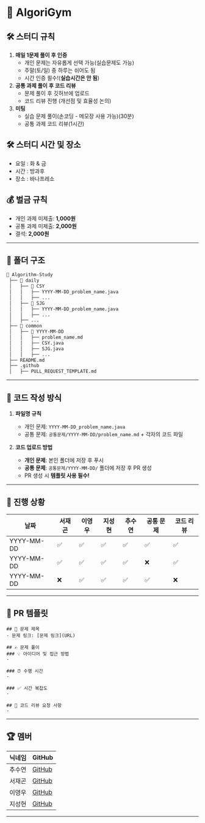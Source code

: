 # 📌 AlgoriGym

## 🛠️ 스터디 규칙
1. **매일 1문제 풀이 후 인증**
   - 개인 문제는 자유롭게 선택 가능(실습문제도 가능)
   - 주말(토/일) 중 하루는 쉬어도 됨
   - 시간 인증 필수!(**실습시간은 안 됨**)
2. **공통 과제 풀이 후 코드 리뷰**
   - 문제 풀이 후 깃허브에 업로드
   - 코드 리뷰 진행 (개선점 및 효율성 논의)
3. **미팅**
   - 실습 문제 풀이(손코딩 - 메모장 사용 가능)(30분)
   - 공통 과제 코드 리뷰(1시간)
     
## 🛠️ 스터디 시간 및 장소
- 요일 : 화 & 금
- 시간 : 방과후
- 장소 : 바나프레소

## 💰 벌금 규칙
- 개인 과제 미제출: **1,000원**
- 공통 과제 미제출: **2,000원**
- 결석: **2,000원**

---

## 📁 폴더 구조
```bash
📂 Algorithm-Study
 ├── 📂 daily
 │   ├── 📂 CSY
 │   │   ├── YYYY-MM-DD_problem_name.java
 │   │   ├── ...
 │   ├── 📂 SJG
 │   │   ├── YYYY-MM-DD_problem_name.java
 │   │   ├── ...
 │   ├── ...
 ├── 📂 common
 │   ├── 📂 YYYY-MM-DD
 │   │   ├── problem_name.md
 │   │   ├── CSY.java
 │   │   ├── SJG.java
 │   │   ├── ...
 ├── README.md
 ├── .github
 │   ├── PULL_REQUEST_TEMPLATE.md
```

---

## 📝 코드 작성 방식
1. **파일명 규칙**  
   - 개인 문제: `YYYY-MM-DD_problem_name.java`
   - 공통 문제: `공통문제/YYYY-MM-DD/problem_name.md` + 각자의 코드 파일

2. **코드 업로드 방법**  
   - **개인 문제**: 본인 폴더에 저장 후 푸시  
   - **공통 문제**: `공통문제/YYYY-MM-DD/` 폴더에 저장 후 PR 생성  
   - PR 생성 시 **템플릿 사용 필수!**  

---

## 🎯 진행 상황
| 날짜 | 서재곤 | 이영우 | 지성현 | 추수연 | 공통 문제 | 코드 리뷰 |
|------|------|------|------|------|----------|----------|
| YYYY-MM-DD | ✅ | ✅ | ✅ | ✅ | ✅ | ✅ |
| YYYY-MM-DD | ✅ | ✅ | ✅ | ✅ | ❌ | ✅ |
| YYYY-MM-DD | ❌ | ✅ | ✅ | ✅ | ✅ | ❌ |

---

## 📌 PR 템플릿

```
## 📌 문제 제목
- 문제 링크: [문제 링크](URL)

## ✍️ 문제 풀이
### 💡 아이디어 및 접근 방법
-

### ⏰ 수행 시간
-

### ✅ 시간 복잡도
-

## 💬 코드 리뷰 요청 사항
-
```
---

## 🏆 멤버
| 닉네임 | GitHub |
|--------|--------|
| 추수연 | [GitHub](https://github.com/CHUSUEYEON) |
| 서재곤 | [GitHub](https://github.com/user2) |
| 이영우 | [GitHub](https://github.com/user2) |
| 지성현 | [GitHub](https://github.com/user2) |

---